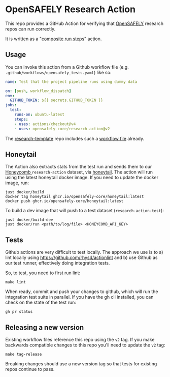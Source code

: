 # OpenSAFELY Research Action

This repo provides a GitHub Action for verifying that
[OpenSAFELY](https://docs.opensafely.org/) research repos can run
correctly.

It is written as a "[composite run steps][1]" action.


## Usage

You can invoke this action from a Github workflow file (e.g.
`.github/workflows/opensafely_tests.yaml`) like so:

```yaml
name: Test that the project pipeline runs using dummy data

on: [push, workflow_dispatch]
env:
  GITHUB_TOKEN: ${{ secrets.GITHUB_TOKEN }}
jobs:
  test:
    runs-on: ubuntu-latest
    steps:
    - uses: actions/checkout@v4
    - uses: opensafely-core/research-action@v2
```

The [research-template][2] repo includes such a [workflow file][3] already.


## Honeytail

The Action also extracts stats from the test run and sends them to our [Honeycomb ](https://www.honeycomb.io/) `research-action` dataset, via [honeytail](https://github.com/honeycombio/honeytail).  The action will run using the latest honeytail docker image.  If you need to update the docker image, run:

```
just docker/build
docker tag honeytail ghcr.io/opensafely-core/honeytail:latest
docker push ghcr.io/opensafely-core/honeytail:latest
```

To build a dev image that will push to a test dataset (`research-action-test`):
```
just docker/build-dev
just docker/run <path/to/log/file> <HONEYCOMB_API_KEY>
```

## Tests

Github actions are very difficult to test locally. The approach we use is to a)
lint locally using https://github.com/rhysd/actionlint and b) use Github as our
test runner, effectively doing integration tests.

So, to test, you need to first run lint:

    make lint

When ready, commit and push your changes to github, which will run the
integration test suite in parallel. If you have the gh cli installed, you can
check on the state of the test run:

    gh pr status


## Releasing a new version

Existing workflow files reference this repo using the `v2` tag. If you make
backwards compatible changes to this repo you'll need to update the
`v2` tag:

    make tag-release

Breaking changes should use a new version tag so that tests for existing
repos continue to pass.


[1]: https://docs.github.com/en/actions/creating-actions/creating-a-composite-run-steps-action
[2]: https://github.com/opensafely/research-template
[3]: https://github.com/opensafely/research-template/blob/main/.github/workflows/test_runner.yaml
